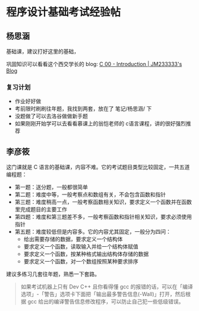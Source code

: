 # 程序设计基础考试经验帖

## 杨思涵

基础课，建议打好这里的基础，

巩固知识可以看看这个西交学长的 blog: [C 00 - Introduction | JM233333's Blog](https://blog.jm233333.com/programming-languages/c/)

### 复习计划

- 作业好好做
- 考前限时刷刷往年题，我找到两套，放在了 笔记/杨思涵/ 下
- 没题做了可以去洛谷做做新手题
- 如果刚刚开始学可以去看看慕课上的翁恺老师的 c语言课程，讲的很好强烈推荐

## 李彦筱

这门课就是 C 语言的基础课，内容不难。它的考试题目类型比较固定，一共五道编程题：

- 第一题：送分题，一般都很简单
- 第二题：难度中等，一般考察点和数组有关，不会包含函数和指针
- 第三题：难度稍高一点，一般考察函数相关知识，要求定义一个函数并在函数里完成题目的主要工作
- 第四题：难度和第三题差不多，一般考察函数和指针相关知识，要求必须使用指针
- 第五题：难度较低但是内容多。它的内容尤其固定，一般分为四问：
  - 给出需要存储的数据，要求定义一个结构体
  - 要求定义一个函数，读取输入并给一个结构体赋值
  - 要求定义一个函数，按某种格式输出结构体存储的数据
  - 要求定义一个函数，对一个数组按照某种要求排序

建议多练习几套往年题，熟悉一下套路。

> 如果考试机器上只有 Dev C++ 且你看得懂 gcc 的报错的话，可以在「编译选项」-「警告」选项卡下面把「输出最多警告信息(-Wall)」打开，然后根据 gcc 给出的编译警告信息修改程序，可以防止自己犯一些低级错误。
